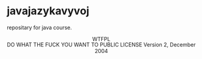 # javajazykavyvoj
repositary for java  course.
<br>
<center>
<a href="http://www.wtfpl.net/"><img
       src="http://www.wtfpl.net/wp-content/uploads/2012/12/wtfpl-badge-4.png"
       width="80" height="15" alt="WTFPL" /></a>  <br>
        DO WHAT THE FUCK YOU WANT TO PUBLIC LICENSE 
                    Version 2, December 2004  </center>
